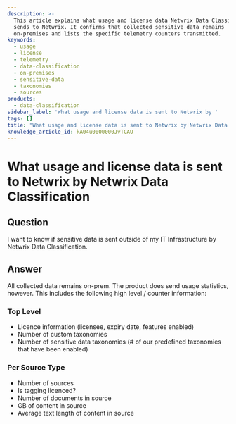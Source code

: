 ```yaml
---
description: >-
  This article explains what usage and license data Netwrix Data Classification
  sends to Netwrix. It confirms that collected sensitive data remains
  on-premises and lists the specific telemetry counters transmitted.
keywords:
  - usage
  - license
  - telemetry
  - data-classification
  - on-premises
  - sensitive-data
  - taxonomies
  - sources
products:
  - data-classification
sidebar_label: 'What usage and license data is sent to Netwrix by '
tags: []
title: "What usage and license data is sent to Netwrix by Netwrix Data Classification"
knowledge_article_id: kA04u0000000JvTCAU
---
```


# What usage and license data is sent to Netwrix by Netwrix Data Classification

## Question

I want to know if sensitive data is sent outside of my IT Infrastructure by Netwrix Data Classification.

## Answer

All collected data remains on-prem. The product does send usage statistics, however. This includes the following high level / counter information:

### Top Level

- Licence information (licensee, expiry date, features enabled)
- Number of custom taxonomies
- Number of sensitive data taxonomies (# of our predefined taxonomies that have been enabled)

### Per Source Type

- Number of sources
- Is tagging licenced?
- Number of documents in source
- GB of content in source
- Average text length of content in source
